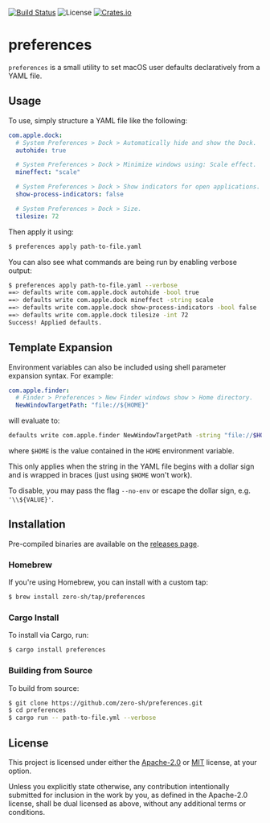 [![Build Status](https://travis-ci.org/zero-sh/preferences.svg?branch=master)](https://travis-ci.org/zero-sh/preferences)
![License](https://img.shields.io/crates/l/preferences.svg)
[![Crates.io](https://img.shields.io/crates/v/preferences.svg)](https://crates.io/crates/preferences)

# preferences

`preferences` is a small utility to set macOS user defaults
declaratively from a YAML file.

## Usage

To use, simply structure a YAML file like the following:

```yaml
com.apple.dock:
  # System Preferences > Dock > Automatically hide and show the Dock.
  autohide: true

  # System Preferences > Dock > Minimize windows using: Scale effect.
  mineffect: "scale"

  # System Preferences > Dock > Show indicators for open applications.
  show-process-indicators: false

  # System Preferences > Dock > Size.
  tilesize: 72
```

Then apply it using:

```sh
$ preferences apply path-to-file.yaml
```

You can also see what commands are being run by enabling verbose output:

```sh
$ preferences apply path-to-file.yaml --verbose
==> defaults write com.apple.dock autohide -bool true
==> defaults write com.apple.dock mineffect -string scale
==> defaults write com.apple.dock show-process-indicators -bool false
==> defaults write com.apple.dock tilesize -int 72
Success! Applied defaults.
```

## Template Expansion

Environment variables can also be included using shell parameter expansion
syntax. For example:

```yaml
com.apple.finder:
  # Finder > Preferences > New Finder windows show > Home directory.
  NewWindowTargetPath: "file://${HOME}"
```

will evaluate to: 

```sh
defaults write com.apple.finder NewWindowTargetPath -string "file://$HOME"
```

where `$HOME` is the value contained in the `HOME` environment variable.

This only applies when the string in the YAML file begins with a dollar sign and
is wrapped in braces (just using `$HOME` won't work).

To disable, you may pass the flag `--no-env` or escape the dollar sign, e.g.
`'\\${VALUE}'`.

## Installation

Pre-compiled binaries are available on the [releases
page](https://github.com/zero-sh/preferences/releases).

### Homebrew

If you're using Homebrew, you can install with a custom tap:

```sh
$ brew install zero-sh/tap/preferences
```

### Cargo Install

To install via Cargo, run:

```sh
$ cargo install preferences
```

### Building from Source

To build from source:

```sh
$ git clone https://github.com/zero-sh/preferences.git
$ cd preferences
$ cargo run -- path-to-file.yml --verbose
```

## License

This project is licensed under either the [Apache-2.0](LICENSE-APACHE) or
[MIT](LICENSE-MIT) license, at your option.

Unless you explicitly state otherwise, any contribution intentionally submitted
for inclusion in the work by you, as defined in the Apache-2.0 license, shall be
dual licensed as above, without any additional terms or conditions.

